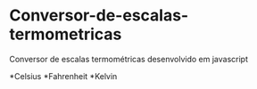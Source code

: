 # Conversor-de-escalas-termometricas
Conversor de escalas termométricas desenvolvido em javascript

*Celsius
*Fahrenheit
*Kelvin
